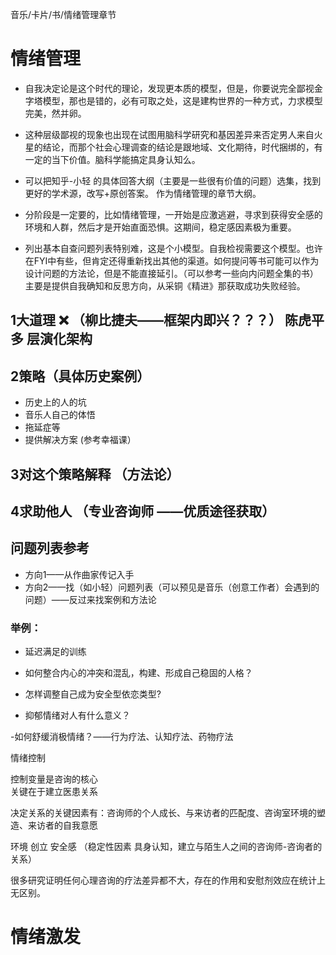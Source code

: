 音乐/卡片/书/情绪管理章节

# 情绪管理

- 自我决定论是这个时代的理论，发现更本质的模型，但是，你要说完全鄙视金字塔模型，那也是错的，必有可取之处，这是建构世界的一种方式，力求模型完美，然并卵。
- 这种层级鄙视的现象也出现在试图用脑科学研究和基因差异来否定男人来自火星的结论，而那个社会心理调查的结论是跟地域、文化期待，时代捆绑的，有一定的当下价值。脑科学能搞定具身认知么。

- 可以把知乎-小轻  的具体回答大纲（主要是一些很有价值的问题）选集，找到更好的学术源，改写+原创答案。   作为情绪管理的章节大纲。

- 分阶段是一定要的，比如情绪管理，一开始是应激逃避，寻求到获得安全感的环境和人群，然后才是开始直面恐惧。这期间，稳定感因素极为重要。  

- 列出基本自查问题列表特别难，这是个小模型。自我检视需要这个模型。也许在FYI中有些，但肯定还得重新找出其他的渠道。如何提问等书可能可以作为设计问题的方法论，但是不能直接延引。（可以参考一些向内问题全集的书）主要是提供自我确知和反思方向，从采铜《精进》那获取成功失败经验。

## 1大道理  ❌ （柳比捷夫——框架内即兴？？？）    陈虎平    多 层演化架构


## 2策略（具体历史案例）

- 历史上的人的坑      
- 音乐人自己的体悟 
- 拖延症等   
- 提供解决方案   (参考幸福课）

## 3对这个策略解释 （方法论）

## 4求助他人  （专业咨询师  ——优质途径获取）

## 问题列表参考

- 方向1——从作曲家传记入手
- 方向2——找（如小轻）问题列表（可以预见是音乐（创意工作者）会遇到的问题）——反过来找案例和方法论

### 举例：

- 延迟满足的训练

- 如何整合内心的冲突和混乱，构建、形成自己稳固的人格？

- 怎样调整自己成为安全型依恋类型?

- 抑郁情绪对人有什么意义？

-如何舒缓消极情绪？——行为疗法、认知疗法、药物疗法




情绪控制 

控制变量是咨询的核心   
关键在于建立医患关系

决定关系的关键因素有：咨询师的个人成长、与来访者的匹配度、咨询室环境的塑造、来访者的自我意愿  

环境 创立   安全感  （稳定性因素   具身认知，建立与陌生人之间的咨询师-咨询者的关系）

很多研究证明任何心理咨询的疗法差异都不大，存在的作用和安慰剂效应在统计上无区别。



# 情绪激发

